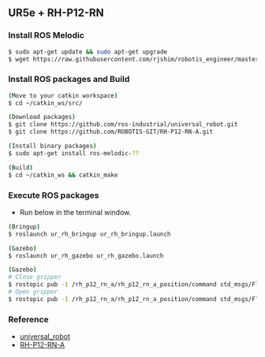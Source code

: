 ## UR5e + RH-P12-RN

### Install ROS Melodic
```sh
$ sudo apt-get update && sudo apt-get upgrade
$ wget https://raw.githubusercontent.com/rjshim/robotis_engineer/master/install_ros_melodic.sh && chmod 755 ./install_ros_melodic.sh && bash ./install_ros_melodic.sh
```

### Install ROS packages and Build
```sh
(Move to your catkin workspace)
$ cd ~/catkin_ws/src/

(Download packages)
$ git clone https://github.com/ros-industrial/universal_robot.git
$ git clone https://github.com/ROBOTIS-GIT/RH-P12-RN-A.git

(Install binary packages)
$ sudo apt-get install ros-melodic-??

(Build)
$ cd ~/catkin_ws && catkin_make
```

### Execute ROS packages
- Run below in the terminal window.

```sh
(Bringup)
$ roslaunch ur_rh_bringup ur_rh_bringup.launch

(Gazebo)
$ roslaunch ur_rh_gazebo ur_rh_gazebo.launch

(Gazebo)
# Close gripper
$ rostopic pub -1 /rh_p12_rn_a/rh_p12_rn_a_position/command std_msgs/Float64 "data: 1.1"
# Open gripper
$ rostopic pub -1 /rh_p12_rn_a/rh_p12_rn_a_position/command std_msgs/Float64 "data: 0.0"
```

### Reference
- [universal_robot](https://github.com/ros-industrial/universal_robot)
- [RH-P12-RN-A](https://github.com/ROBOTIS-GIT/RH-P12-RN-A)
